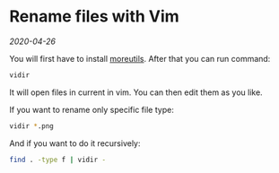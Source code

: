 # Rename files with Vim

_2020-04-26_

You will first have to install [moreutils](https://joeyh.name/code/moreutils/).
After that you can run command:

```bash
vidir
```

It will open files in current in vim. You can then edit them as you like.

If you want to rename only specific file type:

```bash
vidir *.png
```

And if you want to do it recursively:

```bash
find . -type f | vidir -
```
